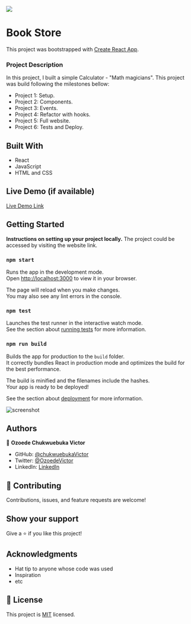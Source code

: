 ![](https://img.shields.io/badge/Microverse-blueviolet)

# Book Store

This project was bootstrapped with [Create React App](https://github.com/facebook/create-react-app).

### Project Description

In this project, I built a simple Calculator - "Math magicians".
This project was build following the milestones bellow: 
- Project 1: Setup.
- Project 2: Components.
- Project 3: Events.
- Project 4: Refactor with hooks.
- Project 5: Full website.
- Project 6: Tests and Deploy.

## Built With

- React
- JavaScript
- HTML and CSS

## Live Demo (if available)
[Live Demo Link](https://deploy-preview-6--clever-rolypoly-ca8863.netlify.app/)

## Getting Started

**Instructions on setting up your project locally.**
The project could be accessed by visiting the website link.


### `npm start`

Runs the app in the development mode.\
Open [http://localhost:3000](http://localhost:3000) to view it in your browser.

The page will reload when you make changes.\
You may also see any lint errors in the console.

### `npm test`

Launches the test runner in the interactive watch mode.\
See the section about [running tests](https://facebook.github.io/create-react-app/docs/running-tests) for more information.

### `npm run build`

Builds the app for production to the `build` folder.\
It correctly bundles React in production mode and optimizes the build for the best performance.

The build is minified and the filenames include the hashes.\
Your app is ready to be deployed!

See the section about [deployment](https://facebook.github.io/create-react-app/docs/deployment) for more information.

![screenshot](./src/img/calc.png)
  
## Authors

👤 **Ozoede Chukwuebuka Victor**

- GitHub: [@chukwuebukaVictor](https://github.com/chukwuebukaVictor)
- Twitter: [@OzoedeVictor](https://twitter.com/OzoedeVictor)
- LinkedIn: [LinkedIn](www.linkedin.com/in/chukwuebuka-ozoede-46616a219)

## 🤝 Contributing

Contributions, issues, and feature requests are welcome!

## Show your support

Give a ⭐️ if you like this project!

## Acknowledgments

- Hat tip to anyone whose code was used
- Inspiration
- etc

## 📝 License

This project is [MIT](./MIT.md) licensed.